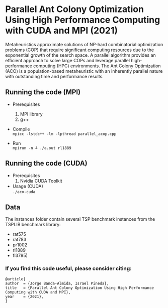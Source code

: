 # Parallel Ant Colony Optimization Using High Performance Computing with CUDA and MPI (2021)

Metaheuristics approximate solutions of NP-hard combinatorial optimization problems (COP) that require significant computing resources due to the exponential growth of the search space. A parallel algorithm provides an efficient approach to solve large COPs and leverage parallel high-performance computing (HPC) environments. The Ant Colony Optimization (ACO) is a population-based metaheuristic with an inherently parallel nature with outstanding time and performance results. 

## Running the code (MPI)
- Prerequisites 
  1. MPI library
  2. g++

- Compile <br>
`
mpicc -lstdc++ -lm -lpthread parallel_acop.cpp
`
- Run <br>
`
mpirun -n 4 ./a.out rl1889
`
## Running the code (CUDA)
- Prerequisites 
  1. Nvidia CUDA Toolkit
- Usage (CUDA) <br>
`
./aco-cuda
`

## Data
The instances folder contain several TSP benchmark instances from the TSPLIB benchmark library:
- rat575
- rat783
- pr1002
- rl1889
- fl3795)


### If you find this code useful, please consider citing:

  ```
  @article{ 
  author  = {Jorge Banda-Almida, Israel Pineda},
  title   = {Parallel Ant Colony Optimization Using High Performance Computing with CUDA and MPI},
  year    = {2021},
  }
